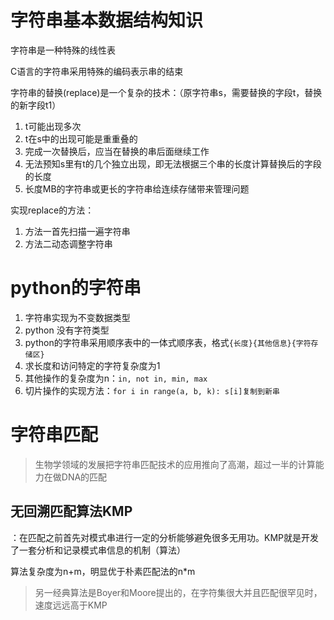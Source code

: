 # 字符串基本数据结构知识

字符串是一种特殊的线性表

C语言的字符串采用特殊的编码表示串的结束

字符串的替换(replace)是一个复杂的技术：（原字符串s，需要替换的字段t，替换的新字段t1）

1. t可能出现多次
2. t在s中的出现可能是重重叠的
3. 完成一次替换后，应当在替换的串后面继续工作
4. 无法预知s里有t的几个独立出现，即无法根据三个串的长度计算替换后的字段的长度
5. 长度MB的字符串或更长的字符串给连续存储带来管理问题

实现replace的方法：

1. 方法一首先扫描一遍字符串
2. 方法二动态调整字符串

# python的字符串

1. 字符串实现为不变数据类型
2. python 没有字符类型
3. python的字符串采用顺序表中的一体式顺序表，格式`{长度}{其他信息}{字符存储区}`
4. 求长度和访问特定的字符复杂度为1
5. 其他操作的复杂度为n：`in, not in, min, max`
6. 切片操作的实现方法：`for i in range(a, b, k): s[i]复制到新串`

# 字符串匹配

> 生物学领域的发展把字符串匹配技术的应用推向了高潮，超过一半的计算能力在做DNA的匹配
> 

## 无回溯匹配算法KMP

：在匹配之前首先对模式串进行一定的分析能够避免很多无用功。KMP就是开发了一套分析和记录模式串信息的机制（算法）

算法复杂度为n+m，明显优于朴素匹配法的n*m

> 另一经典算法是Boyer和Moore提出的，在字符集很大并且匹配很罕见时，速度远远高于KMP